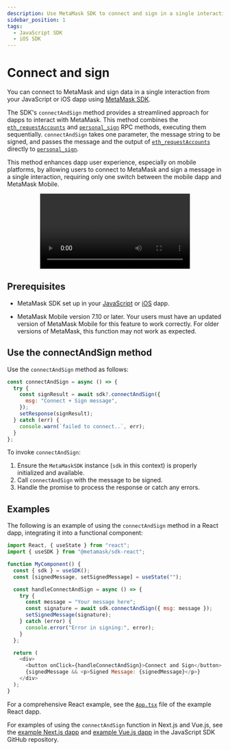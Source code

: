 ```yaml
---
description: Use MetaMask SDK to connect and sign in a single interaction.
sidebar_position: 1
tags:
  - JavaScript SDK
  - iOS SDK
---
```


# Connect and sign

You can connect to MetaMask and sign data in a single interaction from your JavaScript or iOS dapp
using [MetaMask SDK](../../concepts/sdk/index.md).

The SDK's `connectAndSign` method provides a streamlined approach for dapps to interact with MetaMask.
This method combines the [`eth_requestAccounts`] and [`personal_sign`] RPC methods, executing them sequentially.
`connectAndSign` takes one parameter, the message string to be signed, and passes the message and
the output of [`eth_requestAccounts`] directly to [`personal_sign`].

This method enhances dapp user experience, especially on mobile platforms, by allowing users to
connect to MetaMask and sign a message in a single interaction, requiring only one switch between
the mobile dapp and MetaMask Mobile.

<p align="center">
  <video width="350" controls>
    <source src="/connect-and-sign.mp4" type="video/mp4" />
  </video>
</p>

## Prerequisites

- MetaMask SDK set up in your [JavaScript](../use-sdk/javascript/index.md) or
  [iOS](../use-sdk/mobile/ios.md) dapp.

- MetaMask Mobile version 7.10 or later.
  Your users must have an updated version of MetaMask Mobile for this feature to work correctly.
  For older versions of MetaMask, this function may not work as expected.

## Use the connectAndSign method

Use the `connectAndSign` method as follows:

```javascript
const connectAndSign = async () => {
  try {
    const signResult = await sdk?.connectAndSign({
      msg: "Connect + Sign message",
    });
    setResponse(signResult);
  } catch (err) {
    console.warn(`failed to connect..`, err);
  }
};
```

To invoke `connectAndSign`:

1. Ensure the `MetaMaskSDK` instance (`sdk` in this context) is properly initialized and available.
2. Call `connectAndSign` with the message to be signed.
3. Handle the promise to process the response or catch any errors.

## Examples

The following is an example of using the `connectAndSign` method in a React dapp, integrating it
into a functional component:

```javascript
import React, { useState } from "react";
import { useSDK } from "@metamask/sdk-react";

function MyComponent() {
  const { sdk } = useSDK();
  const [signedMessage, setSignedMessage] = useState("");

  const handleConnectAndSign = async () => {
    try {
      const message = "Your message here";
      const signature = await sdk.connectAndSign({ msg: message });
      setSignedMessage(signature);
    } catch (error) {
      console.error("Error in signing:", error);
    }
  };

  return (
    <div>
      <button onClick={handleConnectAndSign}>Connect and Sign</button>
      {signedMessage && <p>Signed Message: {signedMessage}</p>}
    </div>
  );
}
```

For a comprehensive React example, see the
[`App.tsx`](https://github.com/MetaMask/metamask-sdk/blob/main/packages/examples/create-react-app/src/App.tsx)
file of the example React dapp.

For examples of using the `connectAndSign` function in Next.js and Vue.js, see the
[example Next.js dapp](https://github.com/MetaMask/metamask-sdk/tree/main/packages/examples/nextjs-demo)
and [example Vue.js dapp](https://github.com/MetaMask/metamask-sdk/tree/main/packages/examples/vuejs)
in the JavaScript SDK GitHub repository.

<!--links-->

[`eth_requestAccounts`]: /wallet/reference/eth_requestAccounts
[`personal_sign`]: /wallet/reference/personal_sign
